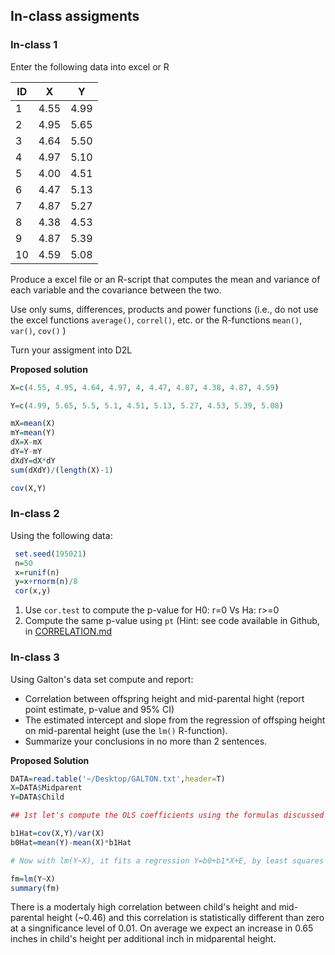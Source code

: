 

## In-class assigments


### In-class 1

Enter the following data into excel or R


| ID | X | Y |
|-----|----|----|
|1 |	4.55	| 4.99 |
|2	| 4.95 |	5.65 |
| 3	| 4.64 |	5.50 |
| 4 |	4.97	| 5.10 |
| 5	| 4.00 |	4.51 |
| 6	| 4.47	| 5.13 |
| 7	| 4.87 |	5.27 |
| 8	| 4.38	| 4.53 |
| 9	| 4.87	| 5.39 |
| 10 | 4.59 |	5.08 |

Produce a excel file or an R-script that computes the mean and variance of each variable and the covariance between the two.

Use only sums, differences, products and power functions (i.e., do not use the excel functions `average()`, `correl()`, etc. or the R-functions `mean()`, `var()`, `cov()` )

Turn your assigment into D2L

**Proposed solution**

```r
X=c(4.55, 4.95, 4.64, 4.97, 4, 4.47, 4.87, 4.38, 4.87, 4.59)

Y=c(4.99, 5.65, 5.5, 5.1, 4.51, 5.13, 5.27, 4.53, 5.39, 5.08)

mX=mean(X)
mY=mean(Y)
dX=X-mX
dY=Y-mY
dXdY=dX*dY
sum(dXdY)/(length(X)-1)

cov(X,Y)

```

### In-class 2

Using the following data:

```r
 set.seed(195021)
 n=50
 x=runif(n)
 y=x+rnorm(n)/8
 cor(x,y)
```

1) Use `cor.test` to compute the p-value for H0: r=0 Vs Ha: r>=0
2) Compute the same p-value using `pt` (Hint: see code available in Github, in [CORRELATION.md](https://github.com/gdlc/EPI809/blob/master/CORRELATION.md)


### In-class 3

Using Galton's data set compute and report:
  - Correlation between offspring height and mid-parental hight (report point estimate, p-value and 95% CI)
  - The estimated intercept and slope from the regression of offsping height on mid-parental height (use the `lm()` R-function).
  - Summarize your conclusions in no more than 2 sentences.
  
  
 **Proposed Solution**
 
 ```r
 DATA=read.table('~/Desktop/GALTON.txt',header=T)
X=DATA$Midparent
Y=DATA$Child

## 1st let's compute the OLS coefficients using the formulas discussed in class

b1Hat=cov(X,Y)/var(X)
b0Hat=mean(Y)-mean(X)*b1Hat

# Now with lm(Y~X), it fits a regression Y=b0+b1*X+E, by least squares

fm=lm(Y~X)
summary(fm)
```

There is a modertaly high correlation between child's height and mid-parental height (~0.46) and this correlation is statistically different than zero at a singnificance level of 0.01. On average we expect an increase in 0.65 inches in child's height per additional inch in midparental height.

